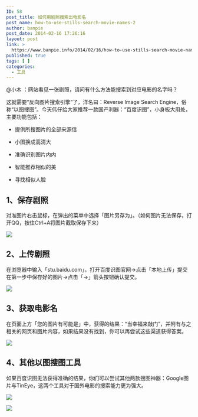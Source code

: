 ```yaml
---
ID: 58
post_title: 如何用剧照搜索出电影名
post_name: how-to-use-stills-search-movie-names-2
author: banpie
post_date: 2014-02-16 17:26:16
layout: post
link: >
  https://www.banpie.info/2014/02/16/how-to-use-stills-search-movie-names-2/
published: true
tags: [ ]
categories:
  - 工具
---
```

@小木 ：网站看见一张剧照，请问有什么方法能搜索到对应电影的名字吗？

这就需要“反向图片搜索引擎”了，洋名曰：Reverse Image Search Engine，俗称“以图搜图”。今天伟仔给大家推荐一款国产利器：“百度识图”，小身板大用处，主要功能包括：

*   提供所搜图片的全部来源信

*   小图换成高清大

*   准确识别图片内内

*   智能推荐相似的美

*   寻找相似人脸

## 1、保存剧照

对准图片右击鼠标，在弹出的菜单中选择「图片另存为」。（如何图片无法保存，打开QQ，按住Ctrl+A将图片截取保存下来）

![](http://mmbiz.qpic.cn/mmbiz/z3T1vlHdIX88RNOPxYc45YY0Rrs4b4dVImWoB7HLkVvuvJXjl63egpMhuzQt8BPls0q3qOsAsU8T2A0au5Z5KA/0)

## 2、上传剧照

在浏览器中输入「stu.baidu.com」，打开百度识图官网-&gt;点击「本地上传」提交在第一步中保存好的图片-&gt;点击「→」箭头按钮确认提交。

![](http://mmbiz.qpic.cn/mmbiz/z3T1vlHdIX88RNOPxYc45YY0Rrs4b4dVTn6Qo8iaLFOuzRGKOjCfIuq8dBLmgp0pwK90mMmY1ibj5INTia7lB75wA/0)

## 3、获取电影名

在页面上方「您的图片有可能是」中，获得的结果：“当幸福来敲门”，并附有与之相关的网页和图片内容，如果结果没有找到，你可以再尝试这些渠道获得答案。

![](http://mmbiz.qpic.cn/mmbiz/z3T1vlHdIX88RNOPxYc45YY0Rrs4b4dV17tz2DGFGweQadrxNiaprtPsV41bGh8PN1d78L9NjIwyAfKjbJxsIwA/0)

## 4、其他以图搜图工具

如果百度识图无法获得准确的结果，你们可以尝试其他两款搜图神器：Google图片与TinEye，这两个工具对于国外电影的搜索能力更为强大。

![](http://mmbiz.qpic.cn/mmbiz/z3T1vlHdIX88RNOPxYc45YY0Rrs4b4dVLFjvwctTVE3CuRWbVjgEicVZrSRiak3JSGfja19Fzic5xHuKHO3ru3eew/0)

![](http://mmbiz.qpic.cn/mmbiz/z3T1vlHdIX88RNOPxYc45YY0Rrs4b4dVRakibbksOprG9orlxsnoTNacpuVYuS7oXmQY9XfEwRqibX3OUzrMZNMw/0)